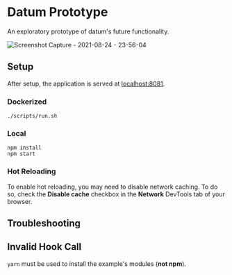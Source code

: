 # Datum Prototype

An exploratory prototype of datum's future functionality.

![Screenshot Capture - 2021-08-24 - 23-56-04](https://user-images.githubusercontent.com/3399889/130724121-6ca9cdf5-156d-4a1c-b6a0-416dc08335c1.png)

## Setup

After setup, the application is served at [localhost:8081](http://localhost:8081/).

### Dockerized

```
./scripts/run.sh
```

### Local

```
npm install
npm start
```

### Hot Reloading

To enable hot reloading, you may need to disable network caching. To do so, check the **Disable cache** checkbox in the **Network** DevTools tab of your browser.

## Troubleshooting

## Invalid Hook Call

`yarn` must be used to install the example's modules (**not npm**).
